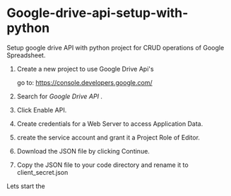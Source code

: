 # Google-drive-api-setup-with-python
Setup google drive API with python project for CRUD operations of Google Spreadsheet.
1. Create a new project to use Google Drive Api's

	go to: https://console.developers.google.com/
   
2. Search for *Google Drive API* .

3. Click Enable API.

4. Create credentials for a Web Server to access Application Data.

5. create the service account and grant it a Project Role of Editor.

6. Download the JSON file by clicking Continue.

7. Copy the JSON file to your code directory and rename it to client_secret.json



Lets start the 